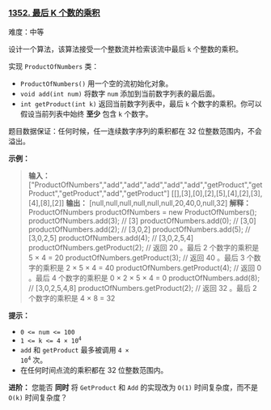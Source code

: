 ### [1352\. 最后 K 个数的乘积](https://leetcode.cn/problems/product-of-the-last-k-numbers/)

难度：中等

设计一个算法，该算法接受一个整数流并检索该流中最后 `k` 个整数的乘积。

实现 `ProductOfNumbers` 类：

- `ProductOfNumbers()` 用一个空的流初始化对象。
- `void add(int num)` 将数字 `num` 添加到当前数字列表的最后面。
- `int getProduct(int k)` 返回当前数字列表中，最后 `k` 个数字的乘积。你可以假设当前列表中始终 **至少** 包含 `k` 个数字。

题目数据保证：任何时候，任一连续数字序列的乘积都在 $32$ 位整数范围内，不会溢出。

**示例：**

> **输入：**
> ["ProductOfNumbers","add","add","add","add","add","getProduct","getProduct","getProduct","add","getProduct"]
> \[[],[3],[0],[2],[5],[4],[2],[3],[4],[8],[2]]
> **输出：**
> [null,null,null,null,null,null,20,40,0,null,32]
> **解释：**
> ProductOfNumbers productOfNumbers = new ProductOfNumbers();
> productOfNumbers.add(3);         // [3]
> productOfNumbers.add(0);         // [3,0]
> productOfNumbers.add(2);         // [3,0,2]
> productOfNumbers.add(5);         // [3,0,2,5]
> productOfNumbers.add(4);         // [3,0,2,5,4]
> productOfNumbers.getProduct(2);  // 返回 20 。最后 2 个数字的乘积是 5 &times; 4 = 20
> productOfNumbers.getProduct(3);  // 返回 40 。最后 3 个数字的乘积是 2 &times; 5 &times; 4 = 40
> productOfNumbers.getProduct(4);  // 返回  0 。最后 4 个数字的乘积是 0 &times; 2 &times; 5 &times; 4 = 0
> productOfNumbers.add(8);         // [3,0,2,5,4,8]
> productOfNumbers.getProduct(2);  // 返回 32 。最后 2 个数字的乘积是 4 &times; 8 = 32 

**提示：**

- `0 <= num <= 100`
- <code>1 <= k <= 4 &times; 10<sup>4</sup></code>
- `add` 和 `getProduct` 最多被调用 <code>4 &times; 10<sup>4</sup></code> 次。
- 在任何时间点流的乘积都在 $32$ 位整数范围内。

**进阶：** 您能否 **同时** 将 `GetProduct` 和 `Add` 的实现改为 `O(1)` 时间复杂度，而不是 `O(k)` 时间复杂度？
